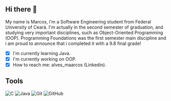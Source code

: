 ## Hi there 👋

<!--
**alvesmaarcos/alvesmaarcos** is a ✨ _special_ ✨ repository because its `README.md` (this file) appears on your GitHub profile.

Here are some ideas to get you started:

- 🔭 I’m currently working on ...
- 🌱 I’m currently learning Java
- 👯 I’m looking to collaborate on ...
- 🤔 I’m looking for help with ...
- 💬 Ask me about ...
- 📫 How to reach me: ...
- 😄 Pronouns: ...
- ⚡ Fun fact: ...
-->
My name is Marcos, i'm a Software Engineering student from Federal University of Ceará. I'm actually in the second semester of graduation, and studying very important disciplines, such as Object-Oriented Programming (OOP). Programming Foundations was the first semester main discipline and i am proud to announce that i completed it with a 9.8 final grade!

- [x] I'm currently learning Java.
- [x] I'm currently working on OOP.
- [x] How to reach me: alves_maarcos (Linkedin).

## Tools
![C](https://img.shields.io/badge/c-%2300599C.svg?style=for-the-badge&logo=c&logoColor=white)
![Java](https://img.shields.io/badge/java-%23ED8B00.svg?style=for-the-badge&logo=openjdk&logoColor=white)
![Git](https://img.shields.io/badge/git-%23F05033.svg?style=for-the-badge&logo=git&logoColor=white)
![GitHub](https://img.shields.io/badge/github-%23121011.svg?style=for-the-badge&logo=github&logoColor=white)

